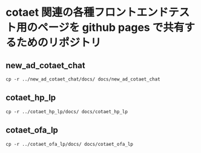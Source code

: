 # cotaet 関連の各種フロントエンドテスト用のページを github pages で共有するためのリポジトリ

## new_ad_cotaet_chat
```
cp -r ../new_ad_cotaet_chat/docs/ docs/new_ad_cotaet_chat 
```

## cotaet_hp_lp
```
cp -r ../cotaet_hp_lp/docs/ docs/cotaet_hp_lp
```

## cotaet_ofa_lp
```
cp -r ../cotaet_ofa_lp/docs/ docs/cotaet_ofa_lp 
```